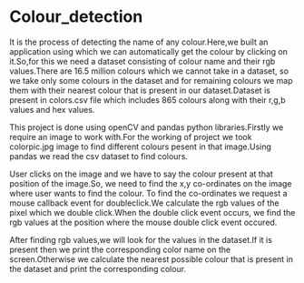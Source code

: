 # Colour_detection

It is the process of detecting the name of any colour.Here,we built an application using which we can automatically get the colour by clicking on it.So,for this we need a dataset consisting of colour name and their rgb values.There are 16.5 million colours which we cannot take in a dataset, so we take only some colours in the dataset and for remaining colours we map them with their nearest colour that is present in our dataset.Dataset is present in colors.csv file which includes 865 colours along with their r,g,b values and hex values.

This project is done using openCV and pandas python libraries.Firstly we require an image to work with.For the working of project we took colorpic.jpg image to find different colours pesent in that image.Using pandas we read the csv dataset to find colours.

User clicks on the image and we have to say the colour present at that position of the image.So, we need to find the x,y co-ordinates on the image where user wants to find the colour. To find the co-ordinates we request a mouse callback event for doubleclick.We calculate the rgb values of the pixel which we double click.When the double click event occurs, we find the rgb values at the position where the mouse double click event occured.

After finding rgb values,we will look for the values in the dataset.If it is present then we print the corresponding color name on the screen.Otherwise we calculate the nearest possible colour that is present in the dataset and print the corresponding colour.
